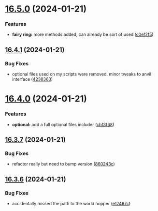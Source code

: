 # [16.5.0](https://github.com/Torwent/WaspLib/compare/v16.4.1...v16.5.0) (2024-01-21)


### Features

* **fairy ring:** more methods added, can already be sort of used ([c0ef2f5](https://github.com/Torwent/WaspLib/commit/c0ef2f59fde78444d2dbbe776043cb16a10d5233))



## [16.4.1](https://github.com/Torwent/WaspLib/compare/v16.4.0...v16.4.1) (2024-01-21)


### Bug Fixes

* optional files used on my scripts were removed. minor tweaks to anvil interface ([4238363](https://github.com/Torwent/WaspLib/commit/423836300d84929b362f943cd3af1d6b18dcefcf))



# [16.4.0](https://github.com/Torwent/WaspLib/compare/v16.3.7...v16.4.0) (2024-01-21)


### Features

* **optional:** add a full optional files includer ([cbf3f68](https://github.com/Torwent/WaspLib/commit/cbf3f688398212ac84684add20c81e78da9cfe43))



## [16.3.7](https://github.com/Torwent/WaspLib/compare/v16.3.6...v16.3.7) (2024-01-21)


### Bug Fixes

* refactor really but need to bump version ([860243c](https://github.com/Torwent/WaspLib/commit/860243cd882ac12fa033eea683053dab98056ad3))



## [16.3.6](https://github.com/Torwent/WaspLib/compare/v16.3.5...v16.3.6) (2024-01-21)


### Bug Fixes

* accidentally missed the path to the world hopper ([e12497c](https://github.com/Torwent/WaspLib/commit/e12497c9a24119d112f5891e399cde4f4b3e8eb6))



